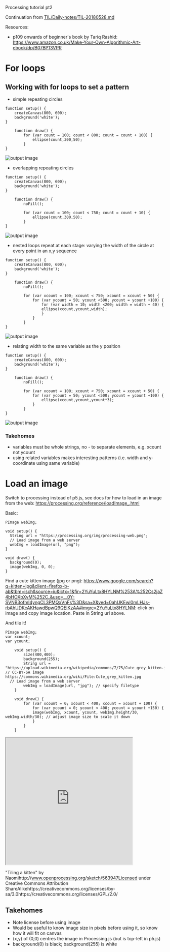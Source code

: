 Processing tutorial pt2

Continuation from [TIL/Daily-notes/TIL-20180528.md](/Daily-notes/TIL-20180528.md)

Resources:
* p109 onwards of beginner's book by Tariq Rashid: https://www.amazon.co.uk/Make-Your-Own-Algorithmic-Art-ebook/dp/B07BP13VPR

# For loops

## Working with for loops to set a pattern

* simple repeating circles

```
function setup() {
	createCanvas(800, 600);
	background('white');
}

	function draw() {
		for (var count = 100; count < 800; count = count + 100) {
			ellipse(count,300,50);
		}
}
```

![output image](/media/repeating-circles-1.png)

* overlapping repeating circles

```
function setup() {
	createCanvas(800, 600);
	background('white');
}

	function draw() {
		noFill();

		for (var count = 100; count < 750; count = count + 10) {
			ellipse(count,300,50);
		}
}
```

![output image](/media/repeating-circles-2.png)

* nested loops repeat at each stage: varying the width of the circle at every point in an x,y sequence

```
function setup() {
	createCanvas(800, 600);
	background('white');
}

	function draw() {
		noFill();

		for (var xcount = 100; xcount < 750; xcount = xcount + 50) {
			for	(var ycount = 50; ycount <500; ycount = ycount +100) {
				for (var width = 10; width <200; width = width + 40) {
				ellipse(xcount,ycount,width);
				}
			}
		}
}
```

![output image](/media/repeating-circles-3.png)

* relating width to the same variable as the y position

```
function setup() {
	createCanvas(800, 600);
	background('white');
}

	function draw() {
		noFill();

		for (var xcount = 100; xcount < 750; xcount = xcount + 50) {
			for	(var ycount = 50; ycount <500; ycount = ycount +100) {
				ellipse(xcount,ycount,ycount*3);
			}
		}
}
```

![output image](/media/repeating-circles-4.png)

### Takehomes

* variables must be whole strings, no - to separate elements, e.g. xcount not ycount
* using related variables makes interesting patterns (i.e. width and y-coordinate using same variable)


# Load an image

Switch to processing instead of p5.js, see docs for how to load in an image from the web: https://processing.org/reference/loadImage_.html

Basic:

```
PImage webImg;

void setup() {
  String url = "https://processing.org/img/processing-web.png";
  // Load image from a web server
  webImg = loadImage(url, "png");
}

void draw() {
  background(0);
  image(webImg, 0, 0);
}
```

Find a cute kitten image (jpg or png): https://www.google.com/search?q=kitten+jpg&client=firefox-b-ab&tbm=isch&source=iu&ictx=1&fir=2YuYuLtx8HYLNM%253A%252Cs2jaZ4bHOXbXvM%252C_&usg=__0Y-SVNB3ofmI4yngCL3PMQxVnFs%3D&sa=X&ved=0ahUKEwi0mLHJs-rbAhUDKcAKHawdBpwQ9QEIKzAA#imgrc=2YuYuLtx8HYLNM: click on image and copy image location. Paste in String url above.

And tile it!

```
PImage webImg;
var xcount;
var ycount;

	void setup() {
		size(400,400);
		background(255);
 		String url = "https://upload.wikimedia.org/wikipedia/commons/7/75/Cute_grey_kitten.jpg"; // CC-BY-SA image https://commons.wikimedia.org/wiki/File:Cute_grey_kitten.jpg
  // Load image from a web server
 		webImg = loadImage(url, "jpg"); // specify filetype
	}

	void draw() {
		for (var xcount = 0; xcount < 400; xcount = xcount + 100) {
			for (var ycount = 0; ycount < 400; ycount = ycount +150) {
 			image(webImg, xcount, ycount, webImg.height/30, webImg.width/30); // adjust image size to scale it down
			}
		}
	}
```


<iframe src="https://www.openprocessing.org/sketch/563947/embed/?plusEmbedHash=MThjYmU2OTFlZmUwMmE0ZjI4MGNlZTFhYWFjYmMyOGI4ZGUxZjg0Y2NiNGE1ZTM0MTUzODZiYzMzODhkMmYxMjU5NzFmNDJkMjViYmNjZjUyYWUwZTJjMDdlZDNjMjQ2NDVkNzAwMTM1Mzg1MTFkYTU2MjRiN2IxZDBmOGFhMTZCQ1R4ejhEZzU0SWp3MGU5aUNQZmFoeFlTMW9HME5xL1hzWjRLSm5UVEh6eUU0bWdLM1lQcmxZOEE3K3BaTzR1V0RCRGw2ZkI4TGxtWHBpOVp6WUNhdz09&plusEmbedTitle=true" width="400" height="400"></iframe>

"Tiling a kitten" by Naomihttp://www.openprocessing.org/sketch/563947Licensed under Creative Commons Attribution ShareAlikehttps://creativecommons.org/licenses/by-sa/3.0https://creativecommons.org/licenses/GPL/2.0/

## Takehomes

* Note license before using image
* Would be useful to know image size in pixels before using it, so know how it will fit on canvas
* (x,y) of (0,0) centres the image in Processing.js (but is top-left in p5.js)
* background(0) is black; background(255) is white

